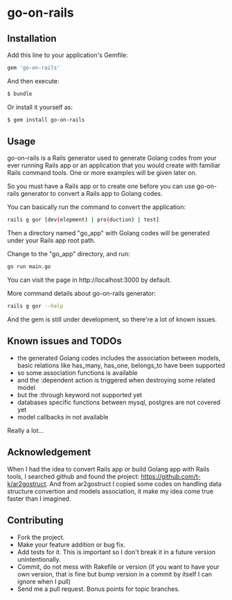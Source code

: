 go-on-rails
====

## Installation

Add this line to your application's Gemfile:

```ruby
gem 'go-on-rails'
```

And then execute:
```bash
$ bundle
```

Or install it yourself as:
```bash
$ gem install go-on-rails
```

## Usage

go-on-rails is a Rails generator used to generate Golang codes from your ever running Rails app or an application that you would create with familiar Rails command tools. One or more examples will be given later on.

So you must have a Rails app or to create one before you can use go-on-rails generator to convert a Rails app to Golang codes.

You can basically run the command to convert the application:

```bash
rails g gor [dev(elopment) | pro(duction) | test]
```

Then a directory named "go_app" with Golang codes will be generated under your Rails app root path.

Change to the "go_app" directory, and run:

```bash
go run main.go
```

You can visit the page in http://localhost:3000 by default.

More command details about go-on-rails generator:

```bash
rails g gor --help
```


And the gem is still under development, so there're a lot of known issues.

## Known issues and TODOs

* the generated Golang codes includes the association between models, basic relations like has_many, has_one, belongs_to have been supported
* so some association functions is available
* and the :dependent action is triggered when destroying some related model
* but the :through keyword not supported yet
* databases specific functions between mysql, postgres are not covered yet
* model callbacks in not available

Really a lot...

## Acknowledgement

When I had the idea to convert Rails app or build Golang app with Rails tools, I searched github and found the project: https://github.com/t-k/ar2gostruct. And from ar2gostruct I copied some codes on handling data structure convertion and models association, it make my idea come true faster than I imagined.

## Contributing

- Fork the project.
- Make your feature addition or bug fix.
- Add tests for it. This is important so I don't break it in a future version unintentionally.
- Commit, do not mess with Rakefile or version (if you want to have your own version, that is fine but bump version in a commit by itself I can ignore when I pull)
- Send me a pull request. Bonus points for topic branches.

